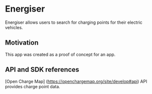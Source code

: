 # Energiser
Energiser allows users to search for charging points for their electric vehicles.
## Motivation
This app was created as a proof of concept for an app.
## API and SDK references
[Open Charge Map] (https://openchargemap.org/site/develop#api) API provides charge point data.
